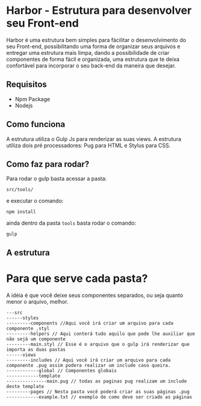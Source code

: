 # Harbor - Estrutura para desenvolver seu Front-end

Harbor é uma estrutura bem simples para fácilitar o desenvolvimento
do seu Front-end, possibilitando uma forma de organizar seus arquivos
e entregar uma estrutura mais limpa, dando a possibilidade de criar
componentes de forma fácil e organizada, uma estrutura que te deixa
confortável para incorporar o seu back-end da maneira que desejar.

## Requisitos

- Npm Package
- Nodejs

## Como funciona

A estrutura utiliza o Gulp Js para renderizar as suas views.
A estrutura utiliza dois pré processadores: Pug para HTML e Stylus para CSS.

## Como faz para rodar?

Para rodar o gulp basta acessar a pasta:
```
src/tools/
```
e executar o comando:
```
npm install
```
ainda dentro da pasta `tools` basta rodar o comando:
```
gulp
```

## A estrutura

# Para que serve cada pasta?

A idéia é que você deixe seus componentes separados, ou seja quanto menor o arquivo, melhor.

```
---src
------styles
---------components //Aqui você irá criar um arquivo para cada componente .styl
---------helpers // Aqui conterá tudo aquilo que pode lhe auxiliar que não sejá um componente
---------main.styl // Esse é o arquivo que o gulp irá renderizar que importa as duas pastas
------views
---------includes // Aqui você irá criar um arquivo para cada componente .pug assim podera realizar um include caso queira.
------------global // Componentes globais
------------template
---------------main.pug // todas as paginas pug realizam um include deste template
---------pages // Nesta pasta você poderá criar as suas páginas .pug
------------example.txt // exemplo de como deve ser criado as páginas

```
